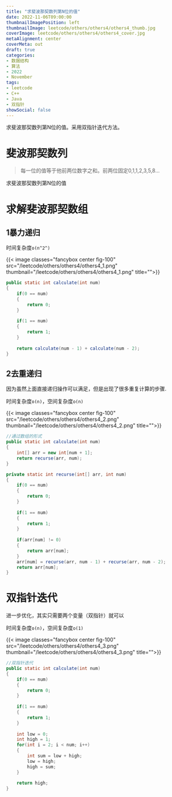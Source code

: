 ```yaml
---
title: "求斐波那契数列第N位的值"
date: 2022-11-06T09:00:00
thumbnailImagePosition: left
thumbnailImage: leetcode/others/others4/others4_thumb.jpg
coverImage: leetcode/others/others4/others4_cover.jpg
metaAlignment: center
coverMeta: out
draft: true
categories:
- 数据结构
- 算法
- 2022
- November
tags:
- leetcode
- C++
- Java
- 双指针
showSocial: false
---
```


求斐波那契数列第N位的值。采用双指针迭代方法。

<!--more-->
# 斐波那契数列

> 每一位的值等于他前两位数字之和。前两位固定0,1,1,2,3,5,8...

求斐波那契数列第N位的值

# 求解斐波那契数组

## 1暴力递归

时间复杂度`o(n^2^)`

{{< image classes="fancybox center fig-100" src="/leetcode/others/others4/others4_1.png" thumbnail="/leetcode/others/others4/others4_1.png" title="">}}

```java
public static int calculate(int num)
{
    if(0 == num)
    {
        return 0;
    }
    
    if(1 == num)
    {
        return 1;
    }
    
    return calculate(num - 1) + calculate(num - 2);
}
```

## 2去重递归

因为虽然上面直接递归操作可以满足，但是出现了很多重复计算的步骤.

时间复杂度`o(n)`，空间复杂度`o(n)`

{{< image classes="fancybox center fig-100" src="/leetcode/others/others4/others4_2.png" thumbnail="/leetcode/others/others4/others4_2.png" title="">}}

```java
//通过数组的形式
public static int calculate(int num)
{
    int[] arr = new int[num + 1];
    return recurse(arr, num);
}

private static int recurse(int[] arr, int num)
{
    if(0 == num)
    {
        return 0;
    }
    
    if(1 == num)
    {
        return 1;
    }
    
    if(arr[num] != 0)
    {
        return arr[num];
    }
    arr[num] = recurse(arr, num - 1) + recurse(arr, num - 2);
    return arr[num];
}
```

# 双指针迭代

进一步优化，其实只需要两个变量（双指针）就可以

时间复杂度`o(n)`，空间复杂度`o(1)`

{{< image classes="fancybox center fig-100" src="/leetcode/others/others4/others4_3.png" thumbnail="/leetcode/others/others4/others4_3.png" title="">}}

```java
//双指针迭代
public static int calculate(int num)
{
    if(0 == num)
    {
        return 0;
    }
    
    if(1 == num)
    {
        return 1;
    }
    
    int low = 0;
    int high = 1;
    for(int i = 2; i < num; i++)
    {
        int sum = low + high;
        low = high;
        high = sum;
    }
    
    return high;
}
```

